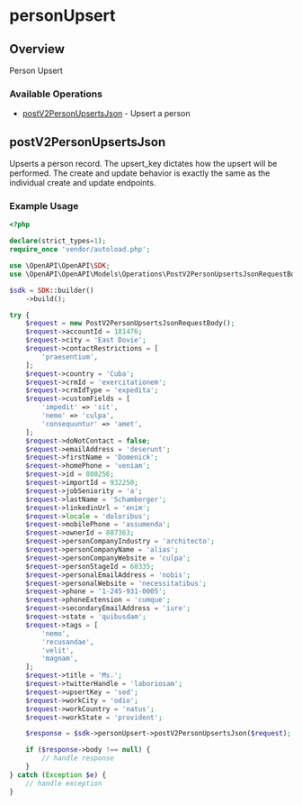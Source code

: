 # personUpsert

## Overview

Person Upsert

### Available Operations

* [postV2PersonUpsertsJson](#postv2personupsertsjson) - Upsert a person

## postV2PersonUpsertsJson

Upserts a person record. The upsert_key dictates how the upsert will be performed. The create and update behavior
is exactly the same as the individual create and update endpoints.


### Example Usage

```php
<?php

declare(strict_types=1);
require_once 'vendor/autoload.php';

use \OpenAPI\OpenAPI\SDK;
use \OpenAPI\OpenAPI\Models\Operations\PostV2PersonUpsertsJsonRequestBody;

$sdk = SDK::builder()
    ->build();

try {
    $request = new PostV2PersonUpsertsJsonRequestBody();
    $request->accountId = 181476;
    $request->city = 'East Dovie';
    $request->contactRestrictions = [
        'praesentium',
    ];
    $request->country = 'Cuba';
    $request->crmId = 'exercitationem';
    $request->crmIdType = 'expedita';
    $request->customFields = [
        'impedit' => 'sit',
        'nemo' => 'culpa',
        'consequuntur' => 'amet',
    ];
    $request->doNotContact = false;
    $request->emailAddress = 'deserunt';
    $request->firstName = 'Domenick';
    $request->homePhone = 'veniam';
    $request->id = 800256;
    $request->importId = 932250;
    $request->jobSeniority = 'a';
    $request->lastName = 'Schamberger';
    $request->linkedinUrl = 'enim';
    $request->locale = 'doloribus';
    $request->mobilePhone = 'assumenda';
    $request->ownerId = 887363;
    $request->personCompanyIndustry = 'architecto';
    $request->personCompanyName = 'alias';
    $request->personCompanyWebsite = 'culpa';
    $request->personStageId = 60335;
    $request->personalEmailAddress = 'nobis';
    $request->personalWebsite = 'necessitatibus';
    $request->phone = '1-245-931-0005';
    $request->phoneExtension = 'cumque';
    $request->secondaryEmailAddress = 'iure';
    $request->state = 'quibusdam';
    $request->tags = [
        'nemo',
        'recusandae',
        'velit',
        'magnam',
    ];
    $request->title = 'Ms.';
    $request->twitterHandle = 'laboriosam';
    $request->upsertKey = 'sed';
    $request->workCity = 'odio';
    $request->workCountry = 'natus';
    $request->workState = 'provident';

    $response = $sdk->personUpsert->postV2PersonUpsertsJson($request);

    if ($response->body !== null) {
        // handle response
    }
} catch (Exception $e) {
    // handle exception
}
```
